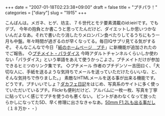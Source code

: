 +++
date = "2007-01-18T02:23:38+09:00"
draft = false
title = "プチパラ！"
categories = ["diary"]
slug = "1915"
+++

こんばんは。メガネ、ヒゲ、坊主、７６世代とモテ要素満載のid:ieiriです。でもデブ。
今年の抱負とか書こうと思ってたんだけど、ダイエットしか思いつかないんだよなあ。それで書いたり消したりメロンパン食べたりしてるうちにもう一月も中盤。年々時間が過ぎるのが早くなってる。毎日IQサプリ見てる気がするぞ。
そんなこんなで今日「<a href="http://www.petit.cc/" target="_blank">紙のホームページ　プチ</a>」に新機能が追加されたのでご報告。
◇<a href="http://www.petit.cc/hiroba_pmp/" target="_blank">プチメイト・パラダイス</a>
今時アダルトチャンネルくらいしか使わない「パラダイス」という単語をあえて使うかっこよさ。プチメイトだけが参加できるヒミツのリンク集です。
◇プチメール
作者のプチデンソー吉田曰く、「大切な人に、手紙を送るような気持ちでメールを送っていただけたらいいな、と、そんな気持ちで作りました。」
素敵なHTMLメールを送る事が出来る機能です。
どうです。プチいいでしょ？<a href="http://dacafe.petit.cc/" target="_blank">ダカフェ日記</a>をはじめ、写真系のサイトに多く使っていただいているプチ。Flickrも便利だけど、アルバムに一枚一枚、写真を丁寧に貼っていく感じでプチを使うのも悪くない。
ピントがあわなくなって放ったらかしになってた5D、早く修理に出さなきゃなあ。<a href="http://cweb.canon.jp/ef/lineup/standard/ef50_f1.2l/index.html" target="_blank">50mm F1.2Lも出る事だし</a>（１８万か・・）
